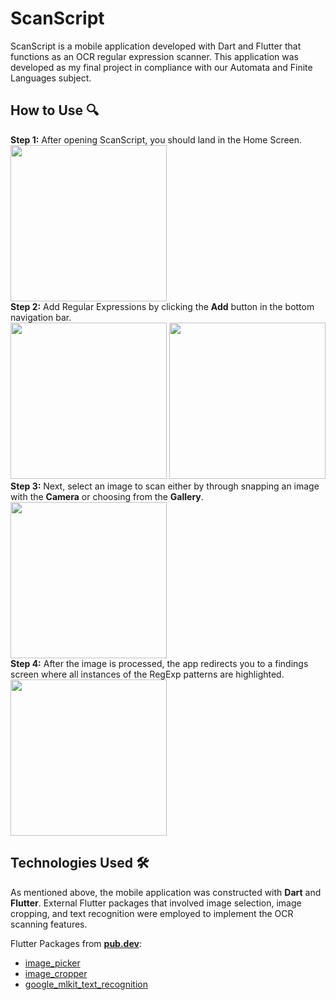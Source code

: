 # ScanScript
ScanScript is a mobile application developed with Dart and Flutter that functions as an OCR regular expression scanner. This application was developed as my final project in compliance with our Automata and Finite Languages subject. 

## How to Use 🔍
**Step 1:** After opening ScanScript, you should land in the Home Screen.
<br>
<img height="250" src="https://github.com/user-attachments/assets/73ebdcd1-f29d-457a-a5b7-43e0a744f881">
<br>
**Step 2:** Add Regular Expressions by clicking the **Add** button in the bottom navigation bar.
<br>
<img height="250" src="https://github.com/user-attachments/assets/c32b3c5a-6b14-4530-920c-0d2039e3931b"> <img height="250" src="https://github.com/user-attachments/assets/8f79a6f4-eb4c-4c24-bf5c-1081de3509ec">
<br>
**Step 3:** Next, select an image to scan either by through snapping an image with the **Camera** or choosing from the **Gallery**. 
<br>
<img height="250" src="https://github.com/user-attachments/assets/d25efdb0-b22b-4ac5-9c73-160fbb631a63">
<br>
**Step 4:** After the image is processed, the app redirects you to a findings screen where all instances of the RegExp patterns are highlighted.
<br>
<img height="250" src="https://github.com/user-attachments/assets/66cd6959-419c-4c6e-ad60-f193907f0116">
<br>

## Technologies Used 🛠️
As mentioned above, the mobile application was constructed with **Dart** and **Flutter**. External Flutter packages that involved image selection, image cropping, and text recognition were employed to implement the OCR scanning features.

Flutter Packages from [**pub.dev**](https://pub.dev/):
- [image_picker](https://pub.dev/packages/image_picker)
- [image_cropper](https://pub.dev/packages/image_cropper)
- [google_mlkit_text_recognition](https://pub.dev/packages/google_mlkit_text_recognition)
